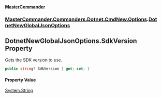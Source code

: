 #### [MasterCommander](MasterCommander.md 'MasterCommander')
### [MasterCommander.Commanders.Dotnet.CmdNew.Options](MasterCommander.md#MasterCommander.Commanders.Dotnet.CmdNew.Options 'MasterCommander.Commanders.Dotnet.CmdNew.Options').[DotnetNewGlobalJsonOptions](DotnetNewGlobalJsonOptions.md 'MasterCommander.Commanders.Dotnet.CmdNew.Options.DotnetNewGlobalJsonOptions')

## DotnetNewGlobalJsonOptions.SdkVersion Property

Gets the SDK version to use.

```csharp
public string? SdkVersion { get; set; }
```

#### Property Value
[System.String](https://docs.microsoft.com/en-us/dotnet/api/System.String 'System.String')